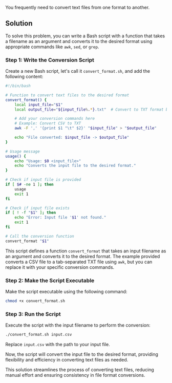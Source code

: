 You frequently need to convert text files from one format to another.

## Solution
To solve this problem, you can write a Bash script with a function that takes a filename as an argument and converts it to the desired format using appropriate commands like `awk`, `sed`, or `grep`.

### Step 1: Write the Conversion Script

Create a new Bash script, let's call it `convert_format.sh`, and add the following content:

```bash
#!/bin/bash

# Function to convert text files to the desired format
convert_format() {
    local input_file="$1"
    local output_file="${input_file%.*}.txt"  # Convert to TXT format by default

    # Add your conversion commands here
    # Example: Convert CSV to TXT
    awk -F ',' '{print $1 "\t" $2}' "$input_file" > "$output_file"

    echo "File converted: $input_file -> $output_file"
}

# Usage message
usage() {
    echo "Usage: $0 <input_file>"
    echo "Converts the input file to the desired format."
}

# Check if input file is provided
if [ $# -ne 1 ]; then
    usage
    exit 1
fi

# Check if input file exists
if [ ! -f "$1" ]; then
    echo "Error: Input file '$1' not found."
    exit 1
fi

# Call the conversion function
convert_format "$1"
```

This script defines a function `convert_format` that takes an input filename as an argument and converts it to the desired format. The example provided converts a CSV file to a tab-separated TXT file using `awk`, but you can replace it with your specific conversion commands.

### Step 2: Make the Script Executable

Make the script executable using the following command:

```bash
chmod +x convert_format.sh
```

### Step 3: Run the Script

Execute the script with the input filename to perform the conversion:

```bash
./convert_format.sh input.csv
```

Replace `input.csv` with the path to your input file.

Now, the script will convert the input file to the desired format, providing flexibility and efficiency in converting text files as needed.

This solution streamlines the process of converting text files, reducing manual effort and ensuring consistency in file format conversions.